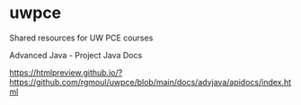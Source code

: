 # uwpce
Shared resources for UW PCE courses

Advanced Java - Project Java Docs

https://htmlpreview.github.io/?https://github.com/rgmoul/uwpce/blob/main/docs/advjava/apidocs/index.html
